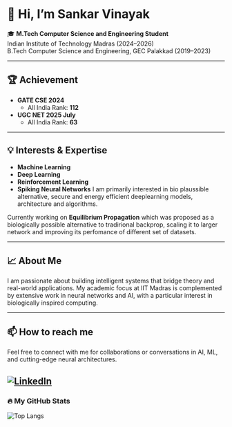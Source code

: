 # 👋 Hi, I’m Sankar Vinayak

🎓 **M.Tech Computer Science and Engineering Student**  
Indian Institute of Technology Madras (2024–2026)  
B.Tech Computer Science and Engineering, GEC Palakkad (2019–2023)

---

## 🏆 Achievement
- **GATE CSE 2024**
  - All India Rank: **112**
- **UGC NET 2025 July**
  - All India Rank: **63**

---

## 💡 Interests & Expertise

- **Machine Learning**
- **Deep Learning**
- **Reinforcement Learning**
- **Spiking Neural Networks**
I am primarily interested in bio plaussible alternative, secure and energy efficient deeplearning models, architecture and algorithms.

Currently working on **Equilibrium Propagation** which was proposed as a biologically possible alternative to tradirional backprop, scaling it to larger network and improving its perfomance of different set of datasets.

---

## 📈 About Me

I am passionate about building intelligent systems that bridge theory and real-world applications. My academic focus at IIT Madras is complemented by extensive work in neural networks and AI, with a particular interest in biologically inspired computing.

---



## 📫 How to reach me

Feel free to connect with me for collaborations or conversations in AI, ML, and cutting-edge neural architectures.

[![LinkedIn](https://img.shields.io/badge/LinkedIn-0077B5?style=flat&logo=linkedin&logoColor=white)](https://www.linkedin.com/in/sankar-vinayak-e-p/)
---

<!--
Add your social links here if you wish! For example:
[![LinkedIn](https://img.shields.io/badge/-LinkedIn-0077B5?style=flat&logo=linkedin&logoColor=white)](https://www.linkedin.com/in/sankar-vinayak-e-p/) | [Twitter](#) | [Personal Website](#)
-->

<!--
Optionally showcase pinned or favorite projects below:
- [Project Name](GitHub link) - Short description.
-->
### 🔥 My GitHub Stats

![Top Langs](https://github-readme-stats.vercel.app/api/top-langs/?username=sankarvinayak&layout=compact&theme=dark&langs_count=10)

